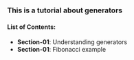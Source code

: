 ### This is a tutorial about generators


#### List of Contents:
- **Section-01**: Understanding generators
- **Section-01**: Fibonacci example